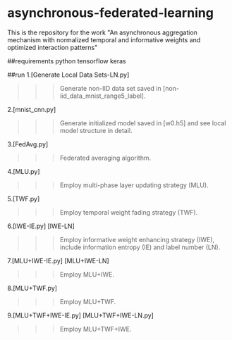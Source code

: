 # asynchronous-federated-learning
This is the repository for the work "An asynchronous aggregation mechanism with normalized temporal and informative weights and optimized interaction patterns"


##requirements
python
tensorflow
keras


##run
1.[Generate Local Data Sets-LN.py]
 >>>Generate non-IID data set saved in [non-iid_data_mnist_range5_label].

2.[mnist_cnn.py]
>>>Generate initialized model saved in [w0.h5] and see local model structure in detail.

3.[FedAvg.py]
>>>Federated averaging algorithm.

4.[MLU.py]
>>> Employ multi-phase layer updating strategy (MLU).

5.[TWF.py]
>>> Employ temporal weight fading strategy (TWF).

6.[IWE-IE.py] [IWE-LN]
>>> Employ informative weight enhancing strategy (IWE), include information entropy (IE) and label number (LN).

7.[MLU+IWE-IE.py] [MLU+IWE-LN]
>>> Employ MLU+IWE.

8.[MLU+TWF.py]
>>> Employ MLU+TWF.

9.[MLU+TWF+IWE-IE.py] [MLU+TWF+IWE-LN.py]
>>>Employ MLU+TWF+IWE.
